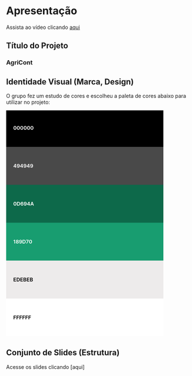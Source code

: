 # Apresentação

Assista ao vídeo clicando [aqui](https://github.com/ICEI-PUC-Minas-PMV-ADS/pmv-ads-2022-2-e2-proj-int-t5-projeto-agricont/blob/main/presentation/Etapa%205%20Video_Apresentacao/Video_Final.webm) 

## Título do Projeto

### AgriCont 

## Identidade Visual (Marca, Design)

O grupo fez um estudo de cores e escolheu a paleta de cores abaixo para utilizar no projeto:

<img src="img/Paleta.png">


## Conjunto de Slides (Estrutura)

Acesse os slides clicando [aqui]